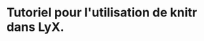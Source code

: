 <title>Tutoriel pour l'utilisation de knitr dans LyX.</title>
<h1>Tutoriel pour l'utilisation de knitr dans LyX.</h1>
<meta name="description" content="tutoriel en francais pour l'utilisation de lyx et de knitr" />
